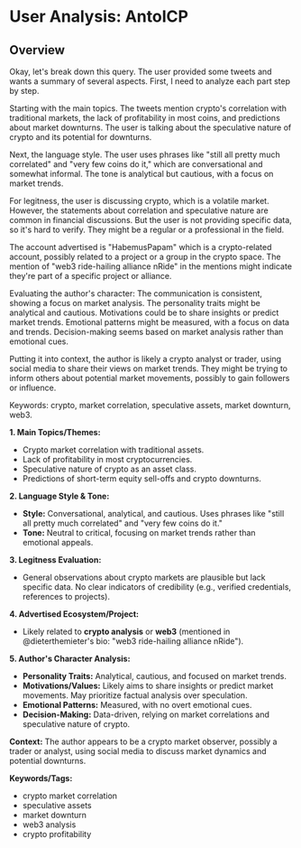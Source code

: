 # User Analysis: AntoICP

## Overview

<think>
Okay, let's break down this query. The user provided some tweets and wants a summary of several aspects. First, I need to analyze each part step by step.

Starting with the main topics. The tweets mention crypto's correlation with traditional markets, the lack of profitability in most coins, and predictions about market downturns. The user is talking about the speculative nature of crypto and its potential for downturns.

Next, the language style. The user uses phrases like "still all pretty much correlated" and "very few coins do it," which are conversational and somewhat informal. The tone is analytical but cautious, with a focus on market trends.

For legitness, the user is discussing crypto, which is a volatile market. However, the statements about correlation and speculative nature are common in financial discussions. But the user is not providing specific data, so it's hard to verify. They might be a regular or a professional in the field.

The account advertised is "HabemusPapam" which is a crypto-related account, possibly related to a project or a group in the crypto space. The mention of "web3 ride-hailing alliance nRide" in the mentions might indicate they're part of a specific project or alliance.

Evaluating the author's character: The communication is consistent, showing a focus on market analysis. The personality traits might be analytical and cautious. Motivations could be to share insights or predict market trends. Emotional patterns might be measured, with a focus on data and trends. Decision-making seems based on market analysis rather than emotional cues.

Putting it into context, the author is likely a crypto analyst or trader, using social media to share their views on market trends. They might be trying to inform others about potential market movements, possibly to gain followers or influence.

Keywords: crypto, market correlation, speculative assets, market downturn, web3.
</think>

**1. Main Topics/Themes:**  
- Crypto market correlation with traditional assets.  
- Lack of profitability in most cryptocurrencies.  
- Speculative nature of crypto as an asset class.  
- Predictions of short-term equity sell-offs and crypto downturns.  

**2. Language Style & Tone:**  
- **Style:** Conversational, analytical, and cautious. Uses phrases like "still all pretty much correlated" and "very few coins do it."  
- **Tone:** Neutral to critical, focusing on market trends rather than emotional appeals.  

**3. Legitness Evaluation:**  
- General observations about crypto markets are plausible but lack specific data. No clear indicators of credibility (e.g., verified credentials, references to projects).  

**4. Advertised Ecosystem/Project:**  
- Likely related to **crypto analysis** or **web3** (mentioned in @dieterthemieter's bio: "web3 ride-hailing alliance nRide").  

**5. Author's Character Analysis:**  
- **Personality Traits:** Analytical, cautious, and focused on market trends.  
- **Motivations/Values:** Likely aims to share insights or predict market movements. May prioritize factual analysis over speculation.  
- **Emotional Patterns:** Measured, with no overt emotional cues.  
- **Decision-Making:** Data-driven, relying on market correlations and speculative nature of crypto.  

**Context:** The author appears to be a crypto market observer, possibly a trader or analyst, using social media to discuss market dynamics and potential downturns.  

**Keywords/Tags:**  
- crypto market correlation  
- speculative assets  
- market downturn  
- web3 analysis  
- crypto profitability